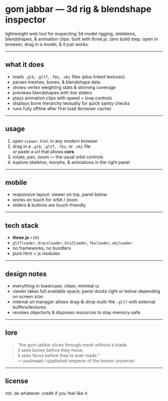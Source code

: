 
# gom jabbar — 3d rig & blendshape inspector

lightweight web tool for inspecting 3d model rigging, skeletons, blendshapes, & animation clips. built with three.js. zero build step. open in browser, drag in a model, & it just works.

---

## what it does

- loads `.glb`, `.gltf`, `.fbx`, `.obj` files (plus linked textures)
- parses meshes, bones, & blendshape data
- shows vertex weighting stats & skinning coverage
- previews blendshapes with live sliders
- plays animation clips with speed + loop controls
- displays bone hierarchy textually for quick sanity checks
- runs fully offline after first load (browser cache)

---

## usage

1. open `viewer.html` in any modern browser  
2. drag in a `.glb`, `.gltf`, `.fbx`, or `.obj` file  
   or paste a url that allows **cors**  
3. rotate, pan, zoom — the usual orbit controls  
4. explore skeleton, morphs, & animations in the right panel

---

## mobile

- responsive layout: viewer on top, panel below  
- works on touch for orbit / zoom  
- sliders & buttons are touch-friendly

---

## tech stack

- **three.js** `r165`
- `gltfloader`, `dracoloader`, `ktx2loader`, `fbxloader`, `objloader`
- no frameworks, no bundlers  
- pure html + js modules

---

## design notes

- everything in lowercase. clean, minimal ui.  
- viewer takes full available space; panel docks right or below depending on screen size.  
- internal url manager allows drag-&-drop multi-file `.gltf` with external buffers/textures.  
- revokes objecturls & disposes resources to stay memory-safe.

---

## lore

> “the gom jabbar slices through mesh without a blade.  
> it sees bones before they move.  
> it sees faces before they’re ever made.”  
> — paulmaah i (padishah emperor of the known universe)

---

## license

mit. do whatever. credit if you feel like it.
```

